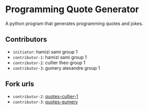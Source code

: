# Programming Quote Generator

A python program that generates programming quotes and jokes.

## Contributors
- `initiator`: hamizi sami group 1
- `contributor-1`: hamizi sami group 1
- `contributor-2`: cullier theo group 1 
- `contributor-3`: gumery alexandre group 1

## Fork urls
- `contributor-2`: [quotes-cullier-1](https://github.com/Toto2807/quotes-cullier-1)
- `contributor-3`: [quotes-gumery](https://github.com/AlexandreAero/quotes-gumery)
